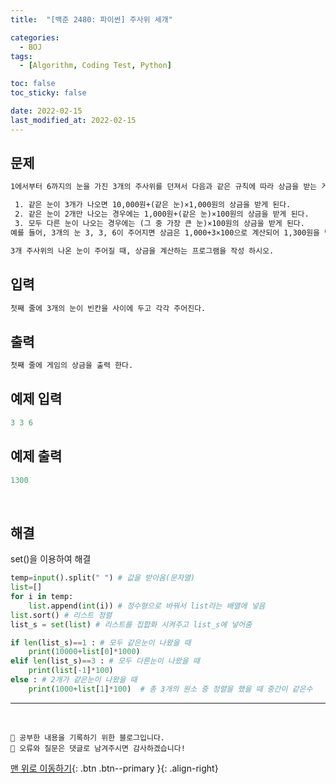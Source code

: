 ```yaml
---
title:  "[백준 2480: 파이썬] 주사위 세개" 

categories:
  - BOJ
tags:
  - [Algorithm, Coding Test, Python]

toc: false
toc_sticky: false

date: 2022-02-15
last_modified_at: 2022-02-15
---
```


## 문제

```html
1에서부터 6까지의 눈을 가진 3개의 주사위를 던져서 다음과 같은 규칙에 따라 상금을 받는 게임이 있다. 

 1. 같은 눈이 3개가 나오면 10,000원+(같은 눈)×1,000원의 상금을 받게 된다. 
 2. 같은 눈이 2개만 나오는 경우에는 1,000원+(같은 눈)×100원의 상금을 받게 된다. 
 3. 모두 다른 눈이 나오는 경우에는 (그 중 가장 큰 눈)×100원의 상금을 받게 된다.  
예를 들어, 3개의 눈 3, 3, 6이 주어지면 상금은 1,000+3×100으로 계산되어 1,300원을 받게 된다. 또 3개의 눈이 2, 2, 2로 주어지면 10,000+2×1,000 으로 계산되어 12,000원을 받게 된다. 3개의 눈이 6, 2, 5로 주어지면 그중 가장 큰 값이 6이므로 6×100으로 계산되어 600원을 상금으로 받게 된다.

3개 주사위의 나온 눈이 주어질 때, 상금을 계산하는 프로그램을 작성 하시오.
```


## 입력  
```html
첫째 줄에 3개의 눈이 빈칸을 사이에 두고 각각 주어진다.
```

## 출력 
```html 
첫째 줄에 게임의 상금을 출력 한다.
```


## 예제 입력
```python
3 3 6
```

## 예제 출력
```python
1300
```

<br>

## 해결

set()을 이용하여 해결

```python
temp=input().split(" ") # 값을 받아옴(문자열)
list=[]
for i in temp:
    list.append(int(i)) # 정수형으로 바꿔서 list라는 배열에 넣음
list.sort() # 리스트 정렬
list_s = set(list) # 리스트를 집합화 시켜주고 list_s에 넣어줌

if len(list_s)==1 : # 모두 같은눈이 나왔을 때
    print(10000+list[0]*1000)
elif len(list_s)==3 : # 모두 다른눈이 나왔을 때
    print(list[-1]*100)
else : # 2개가 같은눈이 나왔을 때
    print(1000+list[1]*100)  # 총 3개의 원소 중 정렬을 했을 때 중간이 같은수
```



***
<br>

    💾 공부한 내용을 기록하기 위한 블로그입니다.
    📄 오류와 질문은 댓글로 남겨주시면 감사하겠습니다!

[맨 위로 이동하기](#){: .btn .btn--primary }{: .align-right}
